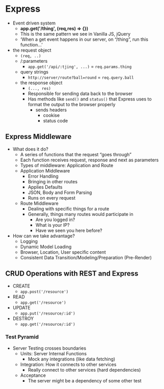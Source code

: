 # Express
- Event driven system
  - **app.get('/thing', (req,res) => {})**
   - This is the same pattern we see in Vanilla JS, jQuery
   - ‘When a get event happens in our server, on “/thing”, run this function…’
-  the request object
   - `(req, ..)`
   - /:parameters 
     - `app.get('/api/:tjing', ...)` = `req.params.thing`  
   - query strings
     - `http://server/route?ball=round` = `req.query.ball`
   - the response object 
     - `(..., res)`
     -  Responsible for sending data back to the browser
     - Has methods like `send()` and `status()` that Express uses to format the output to the browser properly
       - sends headers
         - cookise
         - status code
## Express Middleware
- What does it do?
  - A series of functions that the request “goes through”
  - Each function receives request, response and next as parameters
  - Types of middleware: Application and Route
  - Application Middleware
    - Error Handling
    - Bringing in other routes
    - Applies Defaults
    - JSON, Body and Form Parsing
    - Runs on every request
  - Route Middleware
    - Dealing with specific things for a route
    - Generally, things many routes would participate in
      - Are you logged in?
      - What is your IP?
      - Have we seen you here before?
- How can we take advantage?
  - Logging
  - Dynamic Model Loading
  - Browser, Location, User specific content
  - Consistent Data Transition/Modeling/Preparation (Pre-Render)
## CRUD Operations with REST and Express
- CREATE
  - `app.post('/resource')`
- READ
  - `app.get('/resource')`
- UPDATE
  - `app.put('/resource/:id')`
- DESTROY
  - `app.get('/resource/:id')`

### Test Pyramid
- Server Testing crosses boundaries
  - Units: Server Internal Functions
    - Mock any integrations (like data fetching)
  - Integration: How it connects to other services
    - Really connect to other services (hard dependencies)
  - Acceptance
    - The server might be a dependency of some other test  